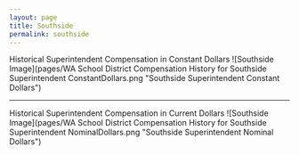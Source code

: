 ```yaml
---
layout: page
title: Southside
permalink: southside
---
```



Historical Superintendent Compensation in Constant Dollars
![Southside Image](pages/WA School District Compensation History for Southside Superintendent ConstantDollars.png "Southside Superintendent Constant Dollars")

___

Historical Superintendent Compensation in Current Dollars
![Southside Image](pages/WA School District Compensation History for Southside Superintendent NominalDollars.png "Southside Superintendent Nominal Dollars")